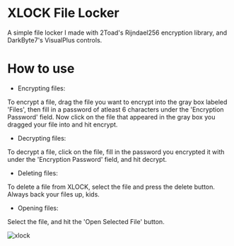 # XLOCK File Locker
A simple file locker I made with 2Toad's Rijndael256 encryption library, and DarkByte7's VisualPlus controls.
# How to use 
- Encrypting files:

To encrypt a file, drag the file you want to encrypt into the gray box labeled 'Files', then fill in a password of atleast 6 characters under the 'Encryption Password' field. Now click on the file that appeared in the gray box you dragged your file into and hit encrypt.
- Decrypting files:

To decrypt a file, click on the file, fill in the password you encrypted it with under the 'Encryption Password' field, and hit decrypt. 
- Deleting files:

To delete a file from XLOCK, select the file and press the delete button. Always back your files up, kids.
- Opening files:

Select the file, and hit the 'Open Selected File' button.

![xlock](https://user-images.githubusercontent.com/39781618/50059249-008da000-014a-11e9-81c5-a7d93e7f7689.PNG)

